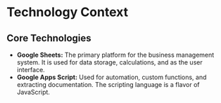 # Technology Context

## Core Technologies
- **Google Sheets:** The primary platform for the business management system. It is used for data storage, calculations, and as the user interface.
- **Google Apps Script:** Used for automation, custom functions, and extracting documentation. The scripting language is a flavor of JavaScript.

